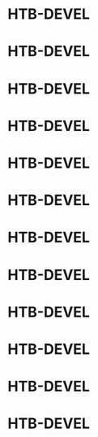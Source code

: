 # HTB-DEVEL
# HTB-DEVEL
# HTB-DEVEL
# HTB-DEVEL
# HTB-DEVEL
# HTB-DEVEL
# HTB-DEVEL
# HTB-DEVEL
# HTB-DEVEL
# HTB-DEVEL
# HTB-DEVEL
# HTB-DEVEL
